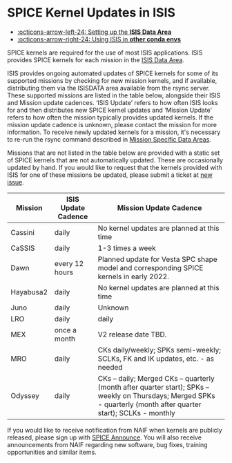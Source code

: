 # SPICE Kernel Updates in ISIS

<div class="grid cards" markdown>

- [:octicons-arrow-left-24: Setting up the  __ISIS Data Area__](../../how-to-guides/environment-setup-and-maintenance/isis-data-area.md)
- [:octicons-arrow-right-24: Using ISIS in __other conda envs__](../../how-to-guides/environment-setup-and-maintenance/using-isis-in-other-conda-envs.md)

</div>

SPICE kernels are required for the use of most ISIS applications. ISIS provides SPICE kernels for each mission
in the [ISIS Data Area](../../how-to-guides/environment-setup-and-maintenance/isis-data-area.md).

ISIS provides ongoing automated updates of SPICE kernels for some of its supported missions by checking for new mission kernels, and if available, distributing them via the ISISDATA area available from the rsync server. These supported missions are listed in the table below, alongside their ISIS and Mission update cadences. ‘ISIS Update’ refers to how often ISIS looks for and then distributes new SPICE kernel updates and ‘Mission Update’ refers to how often the mission typically provides updated kernels. If the mission update cadence is unknown, please contact the mission for more information. To receive newly updated kernels for a mission, it's necessary to re-run the rsync command described in 
[Mission Specific Data Areas](../../how-to-guides/environment-setup-and-maintenance/isis-data-area.md#mission-specific-data-areas).

Missions that are not listed in the table below are provided with a static set of SPICE kernels that are not automatically updated. These are occasionally updated by hand. If you would like to request that the kernels provided with ISIS for one of these missions be updated, please submit a ticket at  [new issue](https://github.com/DOI-USGS/ISIS3/issues/new/choose).

| Mission     | ISIS Update Cadence | Mission Update Cadence |
| ----------- | ------------------- | ----------------------
| Cassini     |  daily              | No kernel updates are planned at this time |
| CaSSIS      |  daily              | 1-3 times a week |
| Dawn        |  every 12 hours     | Planned update for Vesta SPC shape model and corresponding SPICE kernels in early 2022. |
| Hayabusa2   |  daily              | No kernel updates are planned at this time |
| Juno        |  daily              | Unknown |
| LRO         |  daily              | daily   |
| MEX         |  once a month       | V2 release date TBD. |
| MRO         |  daily              | CKs daily/weekly; SPKs semi-weekly; SCLKs, FK and IK updates, etc. - as needed |
| Odyssey     |  daily              | CKs – daily; Merged CKs – quarterly (month after quarter start); SPKs – weekly on Thursdays; Merged SPKs - quarterly (month after quarter start); SCLKs - monthly |

If you would like to receive notification from NAIF when kernels are publicly released, please sign up with [SPICE Announce](https://naif.jpl.nasa.gov/mailman/listinfo/spice_announce). You will also receive announcements from NAIF regarding new software, bug fixes, training opportunities and similar items. 